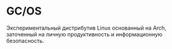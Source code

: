 # GC/OS

Экспериментальный дистрибутив Linux основанный на Arch, заточенный на личную продуктивность и информационную безопасность.

